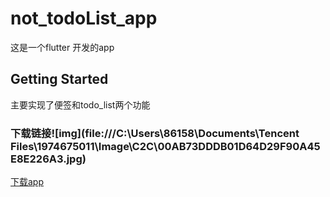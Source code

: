 # not_todoList_app

这是一个flutter 开发的app

## Getting Started

主要实现了便签和todo_list两个功能

### 下载链接![img](file:///C:\Users\86158\Documents\Tencent Files\1974675011\Image\C2C\00AB73DDDB01D64D29F90A45E8E226A3.jpg)
<a href="http://ayun.cool/app/" target="_blank">下载app</a>

